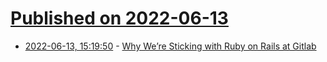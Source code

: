 # [Published on 2022-06-13](index.md)

* [2022-06-13, 15:19:50](https://news.ycombinator.com/item?id=31726825) - [Why We’re Sticking with Ruby on Rails at Gitlab](https://thenewstack.io/why-were-sticking-with-ruby-on-rails-at-gitlab/)
